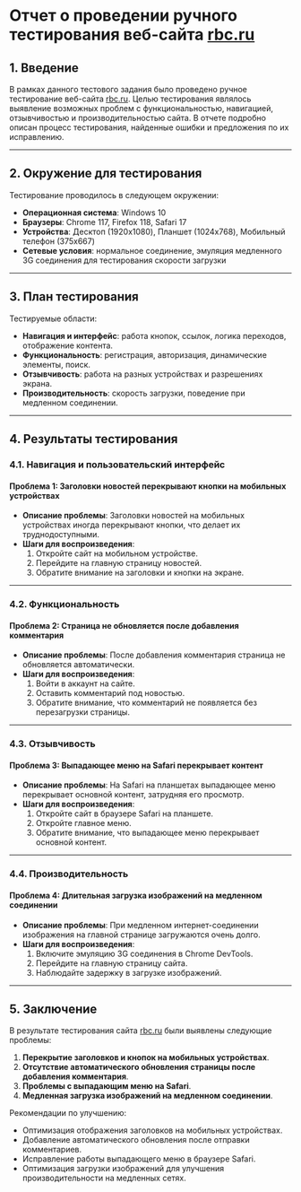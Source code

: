 # Отчет о проведении ручного тестирования веб-сайта [rbc.ru](https://www.rbc.ru)

## 1. Введение

В рамках данного тестового задания было проведено ручное тестирование веб-сайта [rbc.ru](https://www.rbc.ru). Целью тестирования являлось выявление возможных проблем с функциональностью, навигацией, отзывчивостью и производительностью сайта. В отчете подробно описан процесс тестирования, найденные ошибки и предложения по их исправлению.

---

## 2. Окружение для тестирования

Тестирование проводилось в следующем окружении:
- **Операционная система**: Windows 10
- **Браузеры**: Chrome 117, Firefox 118, Safari 17
- **Устройства**: Десктоп (1920x1080), Планшет (1024x768), Мобильный телефон (375x667)
- **Сетевые условия**: нормальное соединение, эмуляция медленного 3G соединения для тестирования скорости загрузки

---

## 3. План тестирования

Тестируемые области:
- **Навигация и интерфейс**: работа кнопок, ссылок, логика переходов, отображение контента.
- **Функциональность**: регистрация, авторизация, динамические элементы, поиск.
- **Отзывчивость**: работа на разных устройствах и разрешениях экрана.
- **Производительность**: скорость загрузки, поведение при медленном соединении.

---

## 4. Результаты тестирования

### 4.1. Навигация и пользовательский интерфейс

#### Проблема 1: Заголовки новостей перекрывают кнопки на мобильных устройствах
- **Описание проблемы**: Заголовки новостей на мобильных устройствах иногда перекрывают кнопки, что делает их труднодоступными.
- **Шаги для воспроизведения**:
  1. Откройте сайт на мобильном устройстве.
  2. Перейдите на главную страницу новостей.
  3. Обратите внимание на заголовки и кнопки на экране.

---

### 4.2. Функциональность

#### Проблема 2: Страница не обновляется после добавления комментария
- **Описание проблемы**: После добавления комментария страница не обновляется автоматически.
- **Шаги для воспроизведения**:
  1. Войти в аккаунт на сайте.
  2. Оставить комментарий под новостью.
  3. Обратите внимание, что комментарий не появляется без перезагрузки страницы.

---

### 4.3. Отзывчивость

#### Проблема 3: Выпадающее меню на Safari перекрывает контент
- **Описание проблемы**: На Safari на планшетах выпадающее меню перекрывает основной контент, затрудняя его просмотр.
- **Шаги для воспроизведения**:
  1. Откройте сайт в браузере Safari на планшете.
  2. Откройте главное меню.
  3. Обратите внимание, что выпадающее меню перекрывает основной контент.

---

### 4.4. Производительность

#### Проблема 4: Длительная загрузка изображений на медленном соединении
- **Описание проблемы**: При медленном интернет-соединении изображения на главной странице загружаются очень долго.
- **Шаги для воспроизведения**:
  1. Включите эмуляцию 3G соединения в Chrome DevTools.
  2. Перейдите на главную страницу сайта.
  3. Наблюдайте задержку в загрузке изображений.

---

## 5. Заключение

В результате тестирования сайта [rbc.ru](https://www.rbc.ru) были выявлены следующие проблемы:
1. **Перекрытие заголовков и кнопок на мобильных устройствах**.
2. **Отсутствие автоматического обновления страницы после добавления комментария**.
3. **Проблемы с выпадающим меню на Safari**.
4. **Медленная загрузка изображений на медленном соединении**.

Рекомендации по улучшению:
- Оптимизация отображения заголовков на мобильных устройствах.
- Добавление автоматического обновления после отправки комментариев.
- Исправление работы выпадающего меню в браузере Safari.
- Оптимизация загрузки изображений для улучшения производительности на медленных сетях.
